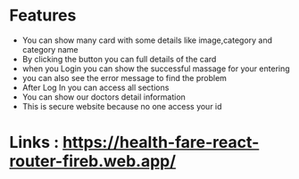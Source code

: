 
# Features

- You can show many card with some details like image,category and category name
- By clicking the button you can full details of the card
- when you Login you can show the successful massage for your  entering
- you can also see the error message to find the problem
- After Log In you can access all sections
- You can show our doctors detail information
- This is secure website because no one access your id

# Links : https://health-fare-react-router-fireb.web.app/

